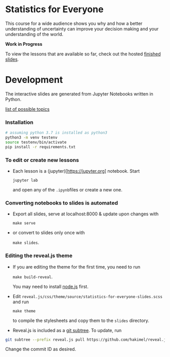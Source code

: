 # Statistics for Everyone

This course for a wide audience shows you why and how a better understanding of uncertainty can improve your decision making and your understanding of the world.

**Work in Progress**

To view the lessons that are available so far, check out the hosted [finished slides](https://felixpatzelt.com/statistics-for-everyone).

# Development

The interactive slides are generated from Jupyter Notebooks written in Python.

[list of possible topics](topics.md)


### Installation

```sh
# assuming python 3.7 is installed as python3
python3 -m venv testenv
source testenv/bin/activate
pip install -r requirements.txt
```

### To edit or create new lessons

- Each lesson is a (jupyter)[https://jupyter.org] notebook. Start

    `jupyter lab`
    
    and open any of the `.ipynb`files or create a new one.


### Converting notebooks to slides is automated

- Export all slides, serve at localhost:8000 & update upon changes with

    `make serve`

- or convert to slides only once with

    `make slides`.

### Editing the reveal.js theme 

- If you are editing the theme for the first time, you need to run
    
    `make build-reveal`.
    
    You may need to install [node.js](https://nodejs.org) first.

- Edit `reveal.js/css/theme/source/statistics-for-everyone-slides.scss` and run
    
    `make theme`

    to compile the stylesheets and copy them to the `slides` directory.
    
- Reveal.js is included as a [git subtree](https://www.atlassian.com/git/tutorials/git-subtree). To update, run

```sh
git subtree --prefix reveal.js pull https://github.com/hakimel/reveal.js.git 0582f57517c97a4c7bfeb58762138c78883f94c5 --squash
```
Change the commit ID as desired.